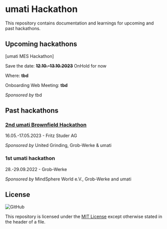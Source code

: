 # umati Hackathon

This repository contains documentation and learnings for upcoming and past hackathons.

## Upcoming hackathons

[umati MES Hackathon]

Save the date: ~~**12.10.-13.10.2023**~~ OnHold for now

Where: **tbd**

Onboarding Web Meeting: **tbd**

_Sponsored by_ tbd

## Past hackathons

### [2nd umati Brownfield Hackathon](./2nd_hackathon/Documentation.md)

16.05.-17.05.2023 - Fritz Studer AG

_Sponsored by_ United Grinding, Grob-Werke & umati

### 1st umati hackathon

 28.-29.09.2022 - Grob-Werke

_Sponsored by_ MindSphere World e.V., Grob-Werke and umati

## License

![GitHub](https://img.shields.io/github/license/umati/hackathon)

This repository is licensed under the [MIT License](LICENSE) except otherwise stated in the header of a file.
